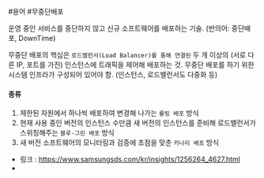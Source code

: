 #용어 #무중단배포 

운영 중인 서비스를 중단하지 않고 신규 소프트웨어를 배포하는 기술. (반의어: 중단배포, DownTime)

무중단 배포의 핵심은 `로드밸런서(Load Balancer)를 통해 연결된` 두 개 이상의 (서로 다른 IP, 포트를 가진) 인스턴스에 트래픽을 제어해 배포하는 것. 무중단 배포를 하기 위한 시스템 인프라가 구성되어 있어야 함. (인스턴스, 로드밸런서도 다중화 등)

#### 종류
1) 제한된 자원에서 하나씩 배포하여 변경해 나가는 `롤링 배포` 방식
2) 현재 사용 중인 버전의 인스턴스 수만큼 새 버전의 인스턴스를 준비해 로드밸런서가 스위칭해주는 `블루-그린 배포` 방식
3) 새 버전 소프트웨어의 모니터링과 검증에 초점을 맞춘 `카나리 배포` 방식



- 링크 : https://www.samsungsds.com/kr/insights/1256264_4627.html
- 